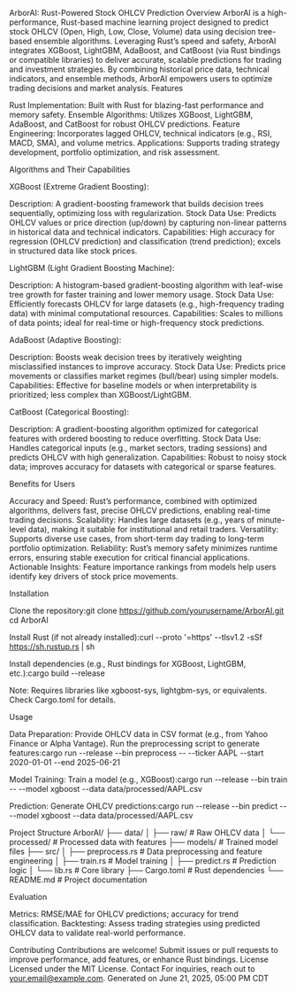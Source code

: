 ArborAI: Rust-Powered Stock OHLCV Prediction
Overview
ArborAI is a high-performance, Rust-based machine learning project designed to predict stock OHLCV (Open, High, Low, Close, Volume) data using decision tree-based ensemble algorithms. Leveraging Rust’s speed and safety, ArborAI integrates XGBoost, LightGBM, AdaBoost, and CatBoost (via Rust bindings or compatible libraries) to deliver accurate, scalable predictions for trading and investment strategies. By combining historical price data, technical indicators, and ensemble methods, ArborAI empowers users to optimize trading decisions and market analysis.
Features

Rust Implementation: Built with Rust for blazing-fast performance and memory safety.
Ensemble Algorithms: Utilizes XGBoost, LightGBM, AdaBoost, and CatBoost for robust OHLCV predictions.
Feature Engineering: Incorporates lagged OHLCV, technical indicators (e.g., RSI, MACD, SMA), and volume metrics.
Applications: Supports trading strategy development, portfolio optimization, and risk assessment.

Algorithms and Their Capabilities

XGBoost (Extreme Gradient Boosting):

Description: A gradient-boosting framework that builds decision trees sequentially, optimizing loss with regularization.
Stock Data Use: Predicts OHLCV values or price direction (up/down) by capturing non-linear patterns in historical data and technical indicators.
Capabilities: High accuracy for regression (OHLCV prediction) and classification (trend prediction); excels in structured data like stock prices.


LightGBM (Light Gradient Boosting Machine):

Description: A histogram-based gradient-boosting algorithm with leaf-wise tree growth for faster training and lower memory usage.
Stock Data Use: Efficiently forecasts OHLCV for large datasets (e.g., high-frequency trading data) with minimal computational resources.
Capabilities: Scales to millions of data points; ideal for real-time or high-frequency stock predictions.


AdaBoost (Adaptive Boosting):

Description: Boosts weak decision trees by iteratively weighting misclassified instances to improve accuracy.
Stock Data Use: Predicts price movements or classifies market regimes (bull/bear) using simpler models.
Capabilities: Effective for baseline models or when interpretability is prioritized; less complex than XGBoost/LightGBM.


CatBoost (Categorical Boosting):

Description: A gradient-boosting algorithm optimized for categorical features with ordered boosting to reduce overfitting.
Stock Data Use: Handles categorical inputs (e.g., market sectors, trading sessions) and predicts OHLCV with high generalization.
Capabilities: Robust to noisy stock data; improves accuracy for datasets with categorical or sparse features.



Benefits for Users

Accuracy and Speed: Rust’s performance, combined with optimized algorithms, delivers fast, precise OHLCV predictions, enabling real-time trading decisions.
Scalability: Handles large datasets (e.g., years of minute-level data), making it suitable for institutional and retail traders.
Versatility: Supports diverse use cases, from short-term day trading to long-term portfolio optimization.
Reliability: Rust’s memory safety minimizes runtime errors, ensuring stable execution for critical financial applications.
Actionable Insights: Feature importance rankings from models help users identify key drivers of stock price movements.

Installation

Clone the repository:git clone https://github.com/yourusername/ArborAI.git
cd ArborAI


Install Rust (if not already installed):curl --proto '=https' --tlsv1.2 -sSf https://sh.rustup.rs | sh


Install dependencies (e.g., Rust bindings for XGBoost, LightGBM, etc.):cargo build --release

Note: Requires libraries like xgboost-sys, lightgbm-sys, or equivalents. Check Cargo.toml for details.

Usage

Data Preparation:
Provide OHLCV data in CSV format (e.g., from Yahoo Finance or Alpha Vantage).
Run the preprocessing script to generate features:cargo run --release --bin preprocess -- --ticker AAPL --start 2020-01-01 --end 2025-06-21




Model Training:
Train a model (e.g., XGBoost):cargo run --release --bin train -- --model xgboost --data data/processed/AAPL.csv




Prediction:
Generate OHLCV predictions:cargo run --release --bin predict -- --model xgboost --data data/processed/AAPL.csv





Project Structure
ArborAI/
├── data/
│   ├── raw/            # Raw OHLCV data
│   └── processed/      # Processed data with features
├── models/             # Trained model files
├── src/
│   ├── preprocess.rs   # Data preprocessing and feature engineering
│   ├── train.rs        # Model training
│   ├── predict.rs      # Prediction logic
│   └── lib.rs          # Core library
├── Cargo.toml          # Rust dependencies
└── README.md           # Project documentation

Evaluation

Metrics: RMSE/MAE for OHLCV predictions; accuracy for trend classification.
Backtesting: Assess trading strategies using predicted OHLCV data to validate real-world performance.

Contributing
Contributions are welcome! Submit issues or pull requests to improve performance, add features, or enhance Rust bindings.
License
Licensed under the MIT License.
Contact
For inquiries, reach out to your.email@example.com.
Generated on June 21, 2025, 05:00 PM CDT
